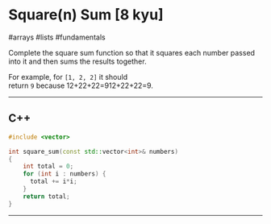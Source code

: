 # Square(n) Sum [8 kyu]

#arrays #lists #fundamentals

Complete the square sum function so that it squares each number passed into it and then sums the results together.

For example, for `[1, 2, 2]` it should return `9` because 12+22+22=912+22+22=9.

---
## C++

```c++
#include <vector>

int square_sum(const std::vector<int>& numbers)
{
    int total = 0;
    for (int i : numbers) {
      total += i*i;
    }
    return total;
}
```
---
